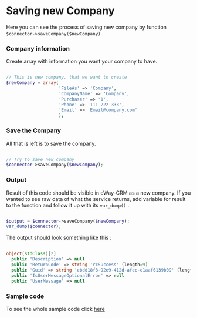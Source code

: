 # Saving new Company
Here you can see the process of saving new company by function `$connector->saveCompany($newCompany)` .


### Company information
Create array with information you want your company to have.
```php

// This is new company, that we want to create
$newCompany = array(
                    'FileAs' => 'Company', 
                    'CompanyName' => 'Company',
                    'Purchaser' => '1',
                    'Phone' => '111 222 333',
                    'Email' => 'Email@company.com'
                    );

```

### Save the Company
All that is left is to save the company.
```php

// Try to save new company
$connector->saveCompany($newCompany);

```

### Output
Result of this code should be visible in eWay-CRM as a new company. If you wanted to see raw data of what the service returns, add variable for result to the function and follow it up with its `var_dump()` .
```php

$output = $connector->saveCompany($newCompany);
var_dump($connector);

```
The output should look something like this :
```php

object(stdClass)[2]
  public 'Description' => null
  public 'ReturnCode' => string 'rcSuccess' (length=9)
  public 'Guid' => string 'ebdd18f3-92e9-412d-afec-e1aaf6139b09' (length=36)
  public 'IsUserMessageOptionalError' => null
  public 'UserMessage' => null

```

### Sample code
To see the whole sample code click [here](sample_code.php)
